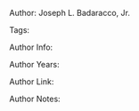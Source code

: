 Author: Joseph L. Badaracco, Jr.

Tags:

Author Info:  

Author Years: 

Author Link:  

Author Notes:


